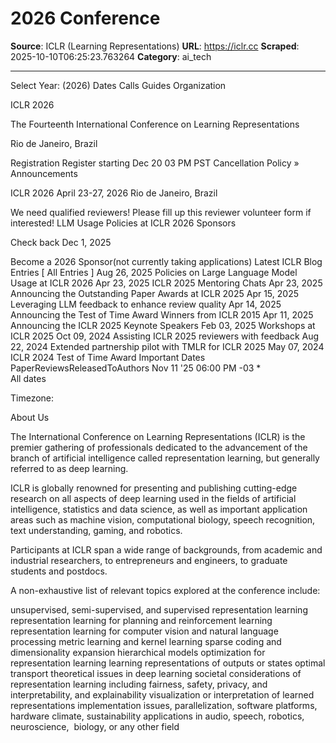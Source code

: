# 2026 Conference

**Source**: ICLR (Learning Representations)
**URL**: https://iclr.cc
**Scraped**: 2025-10-10T06:25:23.763264
**Category**: ai_tech

---

Select Year: (2026) 
Dates
Calls 
Guides 
Organization 



ICLR 2026

The Fourteenth International Conference on Learning Representations




Rio de Janeiro, Brazil

Registration
Register starting Dec 20 03 PM PST
Cancellation Policy »
Announcements

ICLR 2026
April 23-27, 2026
Rio de Janeiro, Brazil

We need qualified reviewers! Please fill up this reviewer volunteer form if interested!
LLM Usage Policies at ICLR 2026
Sponsors

Check back Dec 1, 2025

Become a 2026 Sponsor(not currently taking applications)
Latest ICLR Blog Entries [ All Entries ]
Aug 26, 2025	Policies on Large Language Model Usage at ICLR 2026
Apr 23, 2025	ICLR 2025 Mentoring Chats
Apr 23, 2025	Announcing the Outstanding Paper Awards at ICLR 2025
Apr 15, 2025	Leveraging LLM feedback to enhance review quality
Apr 14, 2025	Announcing the Test of Time Award Winners from ICLR 2015
Apr 11, 2025	Announcing the ICLR 2025 Keynote Speakers
Feb 03, 2025	Workshops at ICLR 2025
Oct 09, 2024	Assisting ICLR 2025 reviewers with feedback
Aug 22, 2024	Extended partnership pilot with TMLR for ICLR 2025
May 07, 2024	ICLR 2024 Test of Time Award
Important Dates
PaperReviewsReleasedToAuthors	Nov 11 '25 06:00 PM -03 *	
All dates	

Timezone:

	
About Us

The International Conference on Learning Representations (ICLR) is the premier gathering of professionals dedicated to the advancement of the branch of artificial intelligence called representation learning, but generally referred to as deep learning.

ICLR is globally renowned for presenting and publishing cutting-edge research on all aspects of deep learning used in the fields of artificial intelligence, statistics and data science, as well as important application areas such as machine vision, computational biology, speech recognition, text understanding, gaming, and robotics.

Participants at ICLR span a wide range of backgrounds, from academic and industrial researchers, to entrepreneurs and engineers, to graduate students and postdocs.

A non-exhaustive list of relevant topics explored at the conference include:

unsupervised, semi-supervised, and supervised representation learning
representation learning for planning and reinforcement learning
representation learning for computer vision and natural language processing
metric learning and kernel learning
sparse coding and dimensionality expansion
hierarchical models
optimization for representation learning
learning representations of outputs or states
optimal transport
theoretical issues in deep learning
societal considerations of representation learning including fairness, safety, privacy, and interpretability, and explainability
visualization or interpretation of learned representations
implementation issues, parallelization, software platforms, hardware
climate, sustainability
applications in audio, speech, robotics, neuroscience,  biology, or any other field
